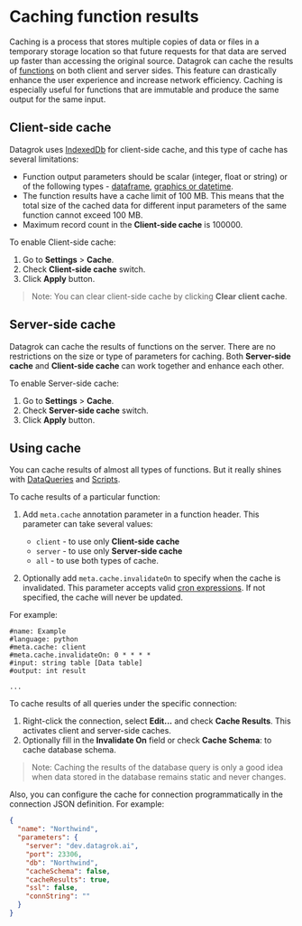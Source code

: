 # Caching function results

Caching is a process that stores multiple copies of data or files in a temporary storage location so that future requests for that data are served up faster than accessing the original source. 
Datagrok can cache the results of [functions](../../datagrok/concepts/functions/functions.md) on both client and server sides. This feature can drastically enhance the user experience and increase network efficiency.
Caching is especially useful for functions that are immutable and produce the same output for the same input.

## Client-side cache

Datagrok uses [IndexedDb](https://www.w3.org/TR/IndexedDB/) for client-side cache, and this type of cache has several limitations:

* Function output parameters should be scalar (integer, float or string) or of the following types - [dataframe](../../datagrok/concepts/table.md), [graphics or datetime](../../datagrok/concepts/functions/func-params-annotation.md).
* The function results have a cache limit of 100 MB. This means that the total size of the cached data for different input parameters of the same function cannot exceed 100 MB.
* Maximum record count in the **Client-side cache** is 100000.

To enable Client-side cache:

1. Go to **Settings** > **Cache**.
2. Check **Client-side cache** switch.
3. Click **Apply** button.

> Note: You can clear client-side cache by clicking **Clear client cache**.

## Server-side cache

Datagrok can cache the results of functions on the server. There are no restrictions on the size or type of parameters for caching. 
Both **Server-side cache** and **Client-side cache** can work together and enhance each other.

To enable Server-side cache:

1. Go to **Settings** > **Cache**.
2. Check **Server-side cache** switch.
3. Click **Apply** button.

## Using cache

You can cache results of almost all types of functions. But it really shines with [DataQueries](../../access/access.md#data-query) and [Scripts](../../compute/scripting/scripting.mdx).

To cache results of a particular function:

1. Add `meta.cache` annotation parameter in a function header. This parameter can take several values:
   * `client` - to use only **Client-side cache**
   * `server` - to use only **Server-side cache**
   * `all` - to use both types of cache.

2. Optionally add `meta.cache.invalidateOn` to specify when the cache is invalidated. This parameter accepts valid [cron expressions](https://www.adminschoice.com/crontab-quick-reference). If not specified, the cache will never be updated.

For example:

```
#name: Example
#language: python
#meta.cache: client
#meta.cache.invalidateOn: 0 * * * *
#input: string table [Data table]
#output: int result

...
```

To cache results of all queries under the specific connection:

1. Right-click the connection, select **Edit...** and check **Cache Results**. This activates client and server-side caches.
2. Optionally fill in the **Invalidate On** field or check **Cache Schema**: to cache database schema.

>Note: Caching the results of the database query is only a good idea when data stored in the database remains static and never changes.

Also, you can configure the cache for connection programmatically in the connection JSON definition. For example:

```json
{
  "name": "Northwind",
  "parameters": {
    "server": "dev.datagrok.ai",
    "port": 23306,
    "db": "Northwind",
    "cacheSchema": false,
    "cacheResults": true,
    "ssl": false,
    "connString": ""
  }
}
```
